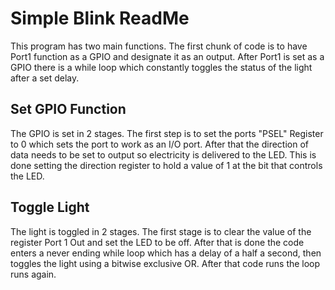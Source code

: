 # Simple Blink ReadMe
This program has two main functions. The first chunk of code is to have Port1 function as a GPIO and designate it as an output. After Port1 is set as a GPIO there is a while loop which constantly toggles the status of the light after a set delay.

## Set GPIO Function
The GPIO is set in 2 stages. The first step is to set the ports "PSEL" Register to 0 which sets the port to work as an I/O port. After that the direction of data needs to be set to output so electricity is delivered to the LED. This is done setting the direction register to hold a value of 1 at the bit that controls the LED.

## Toggle Light
The light is toggled in 2 stages. The first stage is to clear the value of the register Port 1 Out and set the LED to be off. After that is done the code enters a never ending while loop which has a delay of a half a second, then toggles the light using a bitwise exclusive OR. After that code runs the loop runs again.
